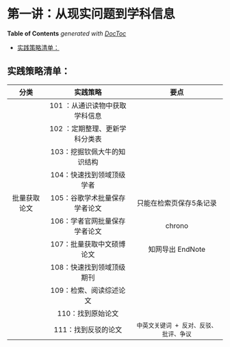 # 第一讲：从现实问题到学科信息

<!-- START doctoc generated TOC please keep comment here to allow auto update -->
<!-- DON'T EDIT THIS SECTION, INSTEAD RE-RUN doctoc TO UPDATE -->
**Table of Contents**  *generated with [DocToc](https://github.com/thlorenz/doctoc)*

- [实践策略清单：](#%E5%AE%9E%E8%B7%B5%E7%AD%96%E7%95%A5%E6%B8%85%E5%8D%95)

<!-- END doctoc generated TOC please keep comment here to allow auto update -->

## 实践策略清单：

|分类|实践策略|要点|
|:---:|:---:|:---:|
||101 ：从通识读物中获取学科信息||
||102 ：定期整理、更新学科分类表||
||103：挖掘钦佩大牛的知识结构||
||104：快速找到领域顶级学者||
|批量获取论文|105：谷歌学术批量保存学者论文|只能在检索页保存5条记录|
||106：学者官网批量保存学者论文|chrono|
||107：批量获取中文硕博论文|知网导出 EndNote|
||108：快速找到领域顶级期刊||
||109：检索、阅读综述论文||
||110：找到原始论文||
||111：找到反驳的论文|`中英文关键词 + 反对、反驳、批评、争议`|

